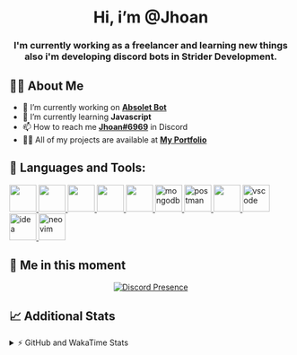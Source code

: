<h1 align="center">Hi, i’m @Jhoan</h1>
<h3 align="center">I'm currently working as a freelancer and learning new things also i'm developing discord bots in Strider Development.</h3>

## 🙋‍♂️ About Me

- 🔭 I’m currently working on **[Absolet Bot](https://strider.cloud)**
- 🌱 I’m currently learning **Javascript**
- 📫 How to reach me **[Jhoan#6969](https://jhoan.monster/)** in Discord
- 👨‍💻 All of my projects are available at **[My Portfolio](https://jhoan.monster)**

## 🚀 Languages and Tools:
<p align="left"> 
    <a href="https://developer.mozilla.org/en-US/docs/Web/JavaScript" target="_blank"> <img src="https://img.icons8.com/color/48/000000/javascript.png" width="48" height="48"/> </a> 
    <a href="https://www.w3.org/html/" target="_blank"> <img src="https://img.icons8.com/color/48/000000/html-5.png" width="48" height="48"/> </a> 
    <a href="https://www.w3schools.com/css/" target="_blank"> <img src="https://img.icons8.com/color/48/000000/css3.png" width="48" height="48"/> </a> 
    <a href="https://getbootstrap.com" target="_blank"> <img src="https://img.icons8.com/color/48/000000/bootstrap.png" width="48" height="48"/> </a> 
    <a href="https://nodejs.org" target="_blank"> <img src="https://i.imgur.com/XX8lvL7.png" width="48" height="48"/> </a> 
    <a href="https://www.mongodb.com/" target="_blank"> <img src="https://i.imgur.com/nRtS3AN.png" alt="mongodb" width="48" height="48"/> </a> 
    <a href="https://postman.com" target="_blank"> <img src="https://www.vectorlogo.zone/logos/getpostman/getpostman-icon.svg" alt="postman" width="48" height="48"/> </a>   
    <a href="https://git-scm.com/" target="_blank"> <img src="https://img.icons8.com/color/48/000000/git.png" width="48" height="48"/> </a> 
    <a href="https://code.visualstudio.com" target="_blank" > <img src="https://upload.wikimedia.org/wikipedia/commons/thumb/9/9a/Visual_Studio_Code_1.35_icon.svg/2048px-Visual_Studio_Code_1.35_icon.svg.png" alt="vscode" width="48" height="48"> </a>
    <a href="https://www.jetbrains.com/es-es/idea/" target="_blank" > <img src="https://resources.jetbrains.com/storage/products/intellij-idea/img/meta/intellij-idea_logo_300x300.png" alt="idea" width="48" height="48"> </a>
    <a href="https://neovim.io" target="_blank"> <img src="https://icons.iconarchive.com/icons/papirus-team/papirus-apps/512/nvim-icon.png" alt="neovim" width="48" height="48"/> </a>
</p>
  
## 👤 Me in this moment
<p align="center">
    <a href="https://discord.com/users/852617426591154177" target="_blank" rel="nofollow">
        <img src="https://lanyard-profile-readme.vercel.app/api/852617426591154177?idleMessage=Probably%20coding%20Absolet..." alt="Discord Presence" align="center">
    </a>
</p>

## 📈 Additional Stats
<details>
    <summary>⚡ GitHub and WakaTime Stats</summary>
    <br/>

<!--START_SECTION:waka-->
![Code Time](http://img.shields.io/badge/Code%20Time-246%20hrs%203%20mins-blue)

**🐱 My GitHub Data** 

> 🏆 627 Contributions in the Year 2022
 > 
> 📦 47.2 kB Used in GitHub's Storage 
 > 
> 💼 Opted to Hire
 > 
> 📜 4 Public Repositories 
 > 
> 🔑 21 Private Repositories  
 > 
**I'm an Early 🐤** 

```text
🌞 Morning    54 commits     ██░░░░░░░░░░░░░░░░░░░░░░░   8.99% 
🌆 Daytime    250 commits    ██████████░░░░░░░░░░░░░░░   41.6% 
🌃 Evening    261 commits    ██████████░░░░░░░░░░░░░░░   43.43% 
🌙 Night      36 commits     █░░░░░░░░░░░░░░░░░░░░░░░░   5.99%

```
📅 **I'm Most Productive on Saturday** 

```text
Monday       78 commits     ███░░░░░░░░░░░░░░░░░░░░░░   12.98% 
Tuesday      89 commits     ███░░░░░░░░░░░░░░░░░░░░░░   14.81% 
Wednesday    102 commits    ████░░░░░░░░░░░░░░░░░░░░░   16.97% 
Thursday     63 commits     ██░░░░░░░░░░░░░░░░░░░░░░░   10.48% 
Friday       68 commits     ██░░░░░░░░░░░░░░░░░░░░░░░   11.31% 
Saturday     119 commits    █████░░░░░░░░░░░░░░░░░░░░   19.8% 
Sunday       82 commits     ███░░░░░░░░░░░░░░░░░░░░░░   13.64%

```


📊 **This Week I Spent My Time On** 

```text
⌚︎ Time Zone: America/Bogota

💬 Programming Languages: 
JavaScript               33 hrs 37 mins      ██████████████████████░░░   89.89% 
YAML                     2 hrs 21 mins       █░░░░░░░░░░░░░░░░░░░░░░░░   6.29% 
JSON                     32 mins             ░░░░░░░░░░░░░░░░░░░░░░░░░   1.43% 
Other                    15 mins             ░░░░░░░░░░░░░░░░░░░░░░░░░   0.7% 
Text                     14 mins             ░░░░░░░░░░░░░░░░░░░░░░░░░   0.63%

🔥 Editors: 
VS Code                  37 hrs 9 mins       ████████████████████████░   99.35% 
Neovim                   14 mins             ░░░░░░░░░░░░░░░░░░░░░░░░░   0.65%

🐱‍💻 Projects: 
Absolet-Bot              34 hrs 51 mins      ███████████████████████░░   93.2% 
sms-script               47 mins             ░░░░░░░░░░░░░░░░░░░░░░░░░   2.11% 
embed-creator            26 mins             ░░░░░░░░░░░░░░░░░░░░░░░░░   1.2% 
Token-Joiner-Discord     17 mins             ░░░░░░░░░░░░░░░░░░░░░░░░░   0.78% 
DevJhoan                 14 mins             ░░░░░░░░░░░░░░░░░░░░░░░░░   0.65%

💻 Operating System: 
Linux                    37 hrs 24 mins      █████████████████████████   100.0%

```

**I Mostly Code in JavaScript** 

```text
JavaScript               14 repos            █████████████████░░░░░░░░   70.0% 
Java                     2 repos             ██░░░░░░░░░░░░░░░░░░░░░░░   10.0% 
SCSS                     1 repo              █░░░░░░░░░░░░░░░░░░░░░░░░   5.0% 
TypeScript               1 repo              █░░░░░░░░░░░░░░░░░░░░░░░░   5.0% 
Shell                    1 repo              █░░░░░░░░░░░░░░░░░░░░░░░░   5.0%

```



 Last Updated on 24/06/2022 18:47:07 UTC
<!--END_SECTION:waka-->
</details>
